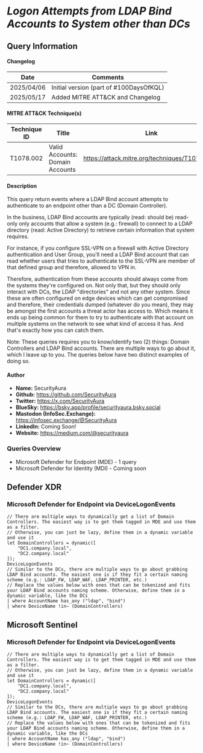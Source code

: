 # *Logon Attempts from LDAP Bind Accounts to System other than DCs*

## Query Information

#### Changelog

| Date | Comments |
|---|---|
| 2025/04/06 | Initial version (part of #100DaysOfKQL) |
| 2025/05/17 | Added MITRE ATT&CK and Changelog |

#### MITRE ATT&CK Technique(s)

| Technique ID | Title    | Link    |
| ---  | --- | --- |
| T1078.002 | Valid Accounts: Domain Accounts | https://attack.mitre.org/techniques/T1078/002/ |

#### Description

This query return events where a LDAP Bind account attempts to authenticate to an endpoint other than a DC (Domain Controller).

In the business, LDAP Bind accounts are typically (read: should be) read-only only accounts that allow a system (e.g.: firewall) to connect to a LDAP directory (read: Active Directory) to retrieve certain information that system requires.

For instance, if you configure SSL-VPN on a firewall with Active Directory authentication and User Group, you'll need a LDAP Bind account that can read whether users that tries to authenticate to the SSL-VPN are member of that defined group and therefore, allowed to VPN in.

Therefore, authentication from these accounts should always come from the systems they're configured on. Not only that, but they should only interact with DCs, the LDAP "directories" and not any other system. Since these are often configured on edge devices which can get compromised and therefore, their credentials dumped (whatever do you mean), they may be amongst the first accounts a threat actor has access to. Which means it ends up being common for them to try to authenticate with that account on multiple systems on the network to see what kind of access it has. And that's exactly how you can catch them.

Note: These queries requires you to know/identify two (2) things: Domain Controllers and LDAP Bind accounts. There are multiple ways to go about it, which I leave up to you. The queries below have two distinct examples of doing so.

#### Author <Optional>
- **Name:** SecurityAura
- **Github:** https://github.com/SecurityAura
- **Twitter:** https://x.com/SecurityAura
- **BlueSky:** https://bsky.app/profile/securityaura.bsky.social
- **Mastodon (InfoSec.Exchange):** https://infosec.exchange/@SecurityAura
- **LinkedIn:** Coming Soon!
- **Website:** https://medium.com/@securityaura

### Queries Overview ###

- Microsoft Defender for Endpoint (MDE) - 1 query
- Microsoft Defender for Identity (MDI) - Coming soon

## Defender XDR ##
### Microsoft Defender for Endpoint via DeviceLogonEvents ###
```KQL
// There are multiple ways to dynamically get a list of Domain Controllers. The easiest way is to get them tagged in MDE and use them as a filter.
// Otherwise, you can just be lazy, define them in a dynamic variable and use it
let DomainControllers = dynamic([
    "DC1.company.local",
    "DC2.company.local"
]);
DeviceLogonEvents
// Similar to the DCs, there are multiple ways to go about grabbing LDAP Bind accounts. The easiest one is if they fit a certain naming scheme (e.g.: LDAP_FW, LDAP_WAF, LDAP_PRINTER, etc.)
// Replace the values below with ones that can be tokenized and fits your LDAP Bind accounts naming scheme. Otherwise, define them in a dynamic variable, like the DCs
| where AccountName has_any ("ldap", "bind")
| where DeviceName !in~ (DomainControllers)
```
## Microsoft Sentinel ##
### Microsoft Defender for Endpoint via DeviceLogonEvents ###
```KQL
// There are multiple ways to dynamically get a list of Domain Controllers. The easiest way is to get them tagged in MDE and use them as a filter.
// Otherwise, you can just be lazy, define them in a dynamic variable and use it
let DomainControllers = dynamic([
    "DC1.company.local",
    "DC2.company.local"
]);
DeviceLogonEvents
// Similar to the DCs, there are multiple ways to go about grabbing LDAP Bind accounts. The easiest one is if they fit a certain naming scheme (e.g.: LDAP_FW, LDAP_WAF, LDAP_PRINTER, etc.)
// Replace the values below with ones that can be tokenized and fits your LDAP Bind accounts naming scheme. Otherwise, define them in a dynamic variable, like the DCs
| where AccountName has_any ("ldap", "bind")
| where DeviceName !in~ (DomainControllers)
```
